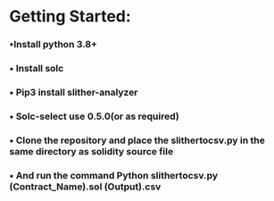 <h1>Getting Started:
<br /><h3>•Install python 3.8+
<br /><h3>• Install solc
<br /><h3>• Pip3 install slither-analyzer
<br /><h3>• Solc-select use 0.5.0(or as required)
<br /><h3>• Clone the repository and place the slithertocsv.py in the same directory as solidity source file   
<br /><h3>• And run the command Python slithertocsv.py (Contract_Name).sol (Output).csv
